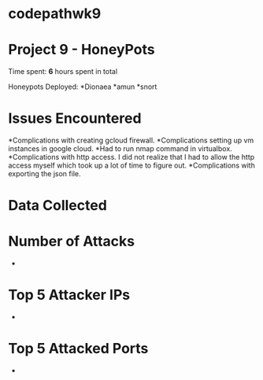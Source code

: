 # codepathwk9
# Project 9 - HoneyPots

Time spent: **6** hours spent in total

Honeypots Deployed: 
*Dionaea
*amun
*snort

# Issues Encountered
*Complications with creating gcloud firewall.
*Complications setting up vm instances in google cloud.
*Had to run nmap command in virtualbox.
*Complications with http access. I did not realize that I had to allow the http access myself which took up a lot of time to figure out. 
*Complications with exporting the json file.


# Data Collected


# Number of Attacks
*


# Top 5 Attacker IPs
*


# Top 5 Attacked Ports
*

